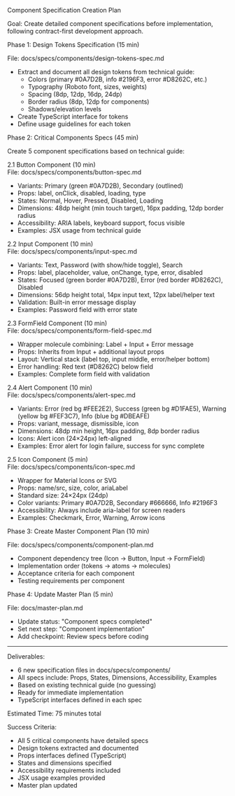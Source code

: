 Component Specification Creation Plan                                                                               
                                                                                                                    
Goal: Create detailed component specifications before implementation, following contract-first development approach.
                                                                                                                    
Phase 1: Design Tokens Specification (15 min)                                                                       
                                                                                                                    
File: docs/specs/components/design-tokens-spec.md                                                                   
- Extract and document all design tokens from technical guide:                                                      
  - Colors (primary #0A7D2B, info #2196F3, error #D8262C, etc.)                                                     
  - Typography (Roboto font, sizes, weights)                                                                        
  - Spacing (8dp, 12dp, 16dp, 24dp)                                                                                 
  - Border radius (8dp, 12dp for components)                                                                        
  - Shadows/elevation levels                                                                                        
- Create TypeScript interface for tokens                                                                            
- Define usage guidelines for each token                                                                            
                                                                                                                    
Phase 2: Critical Components Specs (45 min)                                                                         
                                                                                                                    
Create 5 component specifications based on technical guide:                                                         
                                                                                                                    
2.1 Button Component (10 min)                                                                                       
File: docs/specs/components/button-spec.md                                                                          
- Variants: Primary (green #0A7D2B), Secondary (outlined)                                                           
- Props: label, onClick, disabled, loading, type                                                                    
- States: Normal, Hover, Pressed, Disabled, Loading                                                                 
- Dimensions: 48dp height (min touch target), 16px padding, 12dp border radius                                      
- Accessibility: ARIA labels, keyboard support, focus visible                                                       
- Examples: JSX usage from technical guide                                                                          
                                                                                                                    
2.2 Input Component (10 min)                                                                                        
File: docs/specs/components/input-spec.md                                                                           
- Variants: Text, Password (with show/hide toggle), Search                                                          
- Props: label, placeholder, value, onChange, type, error, disabled                                                 
- States: Focused (green border #0A7D2B), Error (red border #D8262C), Disabled                                      
- Dimensions: 56dp height total, 14px input text, 12px label/helper text                                            
- Validation: Built-in error message display                                                                        
- Examples: Password field with error state                                                                         
                                                                                                                    
2.3 FormField Component (10 min)                                                                                    
File: docs/specs/components/form-field-spec.md                                                                      
- Wrapper molecule combining: Label + Input + Error message                                                         
- Props: Inherits from Input + additional layout props                                                              
- Layout: Vertical stack (label top, input middle, error/helper bottom)                                             
- Error handling: Red text (#D8262C) below field                                                                    
- Examples: Complete form field with validation                                                                     
                                                                                                                    
2.4 Alert Component (10 min)                                                                                        
File: docs/specs/components/alert-spec.md                                                                           
- Variants: Error (red bg #FEE2E2), Success (green bg #D1FAE5), Warning (yellow bg #FEF3C7), Info (blue bg #DBEAFE) 
- Props: variant, message, dismissible, icon                                                                        
- Dimensions: 48dp min height, 16px padding, 8dp border radius                                                      
- Icons: Alert icon (24×24px) left-aligned                                                                          
- Examples: Error alert for login failure, success for sync complete                                                
                                                                                                                    
2.5 Icon Component (5 min)                                                                                          
File: docs/specs/components/icon-spec.md                                                                            
- Wrapper for Material Icons or SVG                                                                                 
- Props: name/src, size, color, ariaLabel                                                                           
- Standard size: 24×24px (24dp)                                                                                     
- Color variants: Primary #0A7D2B, Secondary #666666, Info #2196F3                                                  
- Accessibility: Always include aria-label for screen readers                                                       
- Examples: Checkmark, Error, Warning, Arrow icons                                                                  
                                                                                                                    
Phase 3: Create Master Component Plan (10 min)                                                                      
                                                                                                                    
File: docs/specs/components/component-plan.md                                                                       
- Component dependency tree (Icon → Button, Input → FormField)                                                      
- Implementation order (tokens → atoms → molecules)                                                                 
- Acceptance criteria for each component                                                                            
- Testing requirements per component                                                                                
                                                                                                                    
Phase 4: Update Master Plan (5 min)                                                                                 
                                                                                                                    
File: docs/master-plan.md                                                                                           
- Update status: "Component specs completed"                                                                        
- Set next step: "Component implementation"                                                                         
- Add checkpoint: Review specs before coding                                                                        
                                                                                                                    
---                                                                                                                 
Deliverables:                                                                                                       
                                                                                                                    
- 6 new specification files in docs/specs/components/                                                               
- All specs include: Props, States, Dimensions, Accessibility, Examples                                             
- Based on existing technical guide (no guessing)                                                                   
- Ready for immediate implementation                                                                                
- TypeScript interfaces defined in each spec                                                                        
                                                                                                                    
Estimated Time: 75 minutes total                                                                                    
                                                                                                                    
Success Criteria:                                                                                                   
                                                                                                                    
- All 5 critical components have detailed specs                                                                     
- Design tokens extracted and documented                                                                            
- Props interfaces defined (TypeScript)                                                                             
- States and dimensions specified                                                                                   
- Accessibility requirements included                                                                               
- JSX usage examples provided                                                                                       
- Master plan updated                                                                                               
